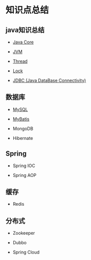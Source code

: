 # 知识点总结

## java知识总结

- [Java Core](./java/README.md)

- [JVM](./java/docs/JVM.md)

- [Thread](./thread/README.md)

- [Lock](./thread/docs/locks.md)

- [JDBC (Java DataBase Connectivity)](#)

## 数据库

- [MySQL](./mysql/README.md)

- [MyBatis](./mybatis/README.md)

- MongoDB


- Hibernate

## Spring

- Spring IOC

- Spring AOP


## 缓存

- Redis

## 分布式

- Zookeeper

- Dubbo

- Spring Cloud


